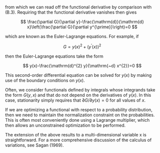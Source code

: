 from which we can read off the functional derivative by comparison with (B.3). Requiring that the functional derivative vanishes then gives

$$
\frac{\partial G}{\partial y}-\frac{\mathrm{d}}{\mathrm{d} x}\left(\frac{\partial G}{\partial y^{\prime}}\right)=0
$$

which are known as the Euler-Lagrange equations. For example, if

$$
G=y(x)^{2}+\left(y^{\prime}(x)\right)^{2}
$$

then the Euler-Lagrange equations take the form

$$
y(x)-\frac{\mathrm{d}^{2} y}{\mathrm{~d} x^{2}}=0
$$

This second-order differential equation can be solved for $y(x)$ by making use of the boundary conditions on $y(x)$.

Often, we consider functionals defined by integrals whose integrands take the form $G(y, x)$ and that do not depend on the derivatives of $y(x)$. In this case, stationarity simply requires that $\partial G / \partial y(x)=0$ for all values of $x$.

If we are optimizing a functional with respect to a probability distribution, then we need to maintain the normalization constraint on the probabilities. This is often most conveniently done using a Lagrange multiplier, which then allows an unconstrained optimization to be performed.

The extension of the above results to a multi-dimensional variable $\mathrm{x}$ is straightforward. For a more comprehensive discussion of the calculus of variations, see Sagan (1969).